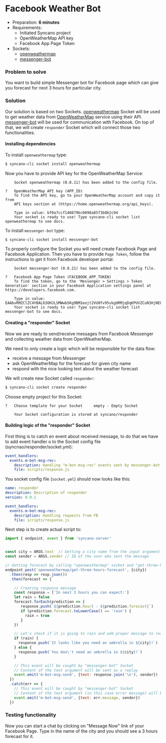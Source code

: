 # Facebook Weather Bot

- Preparation: **6 minutes**
- Requirements:
  - Initiated Syncano project
  - OpenWeatherMap API key
  - Facebook App Page Token
- Sockets:
  - [openweathermap](https://syncano.io/#/sockets/openweathermap)
  - [messenger-bot](https://syncano.io/#/sockets/messenger-bot)

### Problem to solve

You want to build simple Messenger bot for Facebook page which can give you forecast for next 3 hours for particular city.

### Solution

Our solution is based on two Sockets. [openweathermap](https://syncano.io/#/sockets/openweathermap) Socket will be used to get weather data from [OpenWeatherMap](https://openweathermap.org/) service using their API. [messenger-bot](https://syncano.io/#/sockets/messenger-bot) will be used for communication with Facebook. On top of that, we will create `responder` Socket which will connect those two functionalities.


#### Installing dependencies

To install `openweathermap` type:
```sh
$ syncano-cli socket install openweathermap
```

Now you have to provide API key for the OpenWeatherMap Service:
```
    Socket openweathermap (0.0.11) has been added to the config file.

?   OpenWeatherMap API key (APP_ID)
    To find the API key, go to your OpenWeatherMap account and copy it from
    API keys section at (https://home.openweathermap.org/api_keys).

    Type in value: bf0a7ccf140879bc0098a85f3b8b2c94
    Your socket is ready to use! Type syncano-cli socket list openweathermap to see docs.
```

To install `messenger-bot` type:
```sh
$ syncano-cli socket install messenger-bot
```

To properly configure the Socket you will need create Facebook Page and Facebook Application.
Then you have to provide `Page Token`, follow the instructions to get it from Facebook developer portal:
```
    Socket messenger-bot (0.0.21) has been added to the config file.

?   Facebook App Page Token (FACEBOOK_APP_TOKEN)
    To find the token, go to the 'Messenger > Settings > Token Generation' section in your Facebook Application settings panel at https://developers.facebook.com.

    Type in value: EAAbvRMZClZC4YBAL63OHJLSMWwbSKg9BM1eojt2VU0fv95vkgURMjqDqKPUVZCuN3HjNE8fjt2TJfK8Jt68fwVAAltb8JnQjgpcbMHF9eqh2OiH4ZC0ftsJz3h5ZA7wKOWacDOQGte9b9Lhl3KKuvdrJJhIgjZAAeXKgUXmSkEdgZDZD
    Your socket is ready to use! Type syncano-cli socket list messenger-bot to see docs.
```

#### Creating a "responder" Socket

Now we are ready to send/receive messages from Facebook Messenger and collecting weather data from OpenWeatherMap.

We need to only create a logic which will be responsible for the data flow:
  - receive a message from Messenger
  - ask OpenWeatherMap for the forecast for given city name
  - respond with the nice looking text about the weather forecast

We will create new Socket called `responder`:

```sh
$ syncano-cli socket create responder
```

Choose empty project for this Socket:
```
?   Choose template for your Socket     empty - Empty Socket

    Your Socket configuration is stored at syncano/responder
```

#### Building logic of the "responder" Socket

First thing is to catch en event about received message, to do that we have to add event handler o to the Socket config file (syncnao/responder/socket.yml):

```yaml
event_handlers:
  events.m-bot-msg-rec:
    description: Handling "m-bot-msg-rec" events sent by messenger-bot when message was received
    file: scripts/response.js
```

You socket config file (`socket.yml`) should now looks like this:

```yaml
name: responder
description: Description of responder
version: 0.0.1

event_handlers:
  events.m-bot-msg-rec:
    description: Handling requests from FB
    file: scripts/response.js
```

Next step is to create actual script to:

```javascript
import { endpoint, event } from 'syncano-server'


const city = ARGS.text  // Getting a city name from the input argument
const sender = ARGS.sender // ID of the user who sent the message

// Getting forecast by calling "openweathermap" socket and "get-three-hours-forecast" endpoint
endpoint.post('openweathermap/get-three-hours-forecast', {city})
  .then(resp => resp.json())
  .then(forecast => {

    // Creating response message
    const response = ['In next 3 hours you can expect:']
    let rain = false
    forecast.forEach(prediction => {
       response.push(`${prediction.hour} - ${prediction.forecast}`)
       if (prediction.forecast.toLowerCase() == 'rain') {
         rain = true
       }
    })

    // Let's check if it is going to rain and add proper message to response
    if (rain) {
      response.push(`It looks like you need an umbrella in ${city}!`)
    } else {
      response.push(`You don\'t need an umbrella in ${city}!`)
    }

    // This event will be caught by "messenger-bot" Socket
    // Content of the text argument will be sent as a replay
    event.emit('m-bot-msg-send', {text: response.join('\n'), sender})
  })
  .catch(err => {
    // This event will be caught by "messenger-bot" Socket
    // Content of the text argument (in this case error message) will be sent as a replay
    event.emit('m-bot-msg-send', {text: err.message, sender})
  })
```

### Testing functionality

Now you can start a chat by clicking on "Message Now" link of your Facebook Page.
Type in the name of the city and you should see a 3 hours forecast for it.
